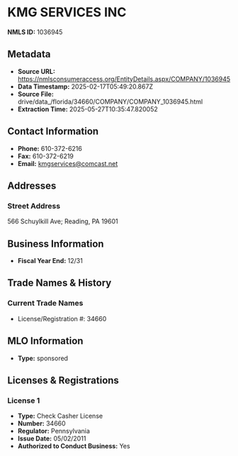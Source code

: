 # KMG SERVICES INC

**NMLS ID:** 1036945

## Metadata
- **Source URL:** https://nmlsconsumeraccess.org/EntityDetails.aspx/COMPANY/1036945
- **Data Timestamp:** 2025-02-17T05:49:20.867Z
- **Source File:** drive/data_/florida/34660/COMPANY/COMPANY_1036945.html
- **Extraction Time:** 2025-05-27T10:35:47.820052

## Contact Information
- **Phone:** 610-372-6216
- **Fax:** 610-372-6219
- **Email:** kmgservices@comcast.net

## Addresses
### Street Address
566 Schuylkill Ave; Reading, PA 19601

## Business Information
- **Fiscal Year End:** 12/31

## Trade Names & History
### Current Trade Names
- License/Registration #: 34660

## MLO Information
- **Type:** sponsored

## Licenses & Registrations

### License 1
- **Type:** Check Casher License
- **Number:** 34660
- **Regulator:** Pennsylvania
- **Issue Date:** 05/02/2011
- **Authorized to Conduct Business:** Yes
